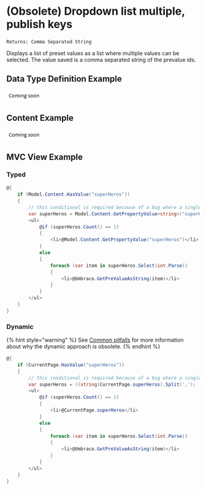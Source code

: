 # (Obsolete) Dropdown list multiple, publish keys

`Returns: Comma Separated String`

Displays a list of preset values as a list where multiple values can be selected. The value saved is a comma separated string of the prevalue ids.

## Data Type Definition Example

![Dropdown list multiple Data Type Definition](../../built-in-property-editors/images/wip.png)

## Content Example

![Dropdown list multiple Content](../../built-in-property-editors/images/wip.png)

## MVC View Example

### Typed

```csharp
@{
    if (Model.Content.HasValue("superHeros"))
    {
        // this conditional is required because of a bug where a single item is returned as value instead of id
        var superHeros = Model.Content.GetPropertyValue<string>("superHeros").Split(",");
        <ul>
            @if (superHeros.Count() == 1)
            {
                <li>@Model.Content.GetPropertyValue("superHeros")</li>
            }
            else
            {
                foreach (var item in superHeros.Select(int.Parse))
                {
                    <li>@Umbraco.GetPreValueAsString(item)</li>
                }
            }
        </ul>
    }
}
```

### Dynamic

{% hint style="warning" %}
See [Common pitfalls](../../../../../reference/common-pitfalls.md) for more information about why the dynamic approach is obsolete.
{% endhint %}

```csharp
@{
    if (CurrentPage.HasValue("superHeros"))
    {
        // this conditional is required because of a bug where a single item is returned as value instead of id
        var superHeros = ((string)CurrentPage.superHeros).Split(',');
        <ul>
            @if (superHeros.Count() == 1)
            {
                <li>@CurrentPage.superHeros</li>
            }
            else
            {
                foreach (var item in superHeros.Select(int.Parse))
                {
                    <li>@Umbraco.GetPreValueAsString(item)</li>
                }
            }
        </ul>
    }
}
```
